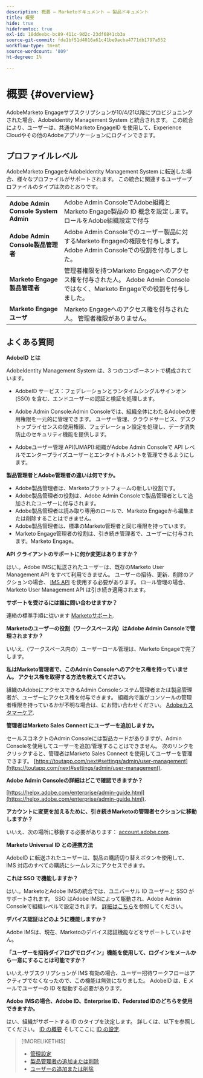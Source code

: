 ```yaml
---
description: 概要 — Marketoドキュメント — 製品ドキュメント
title: 概要
hide: true
hidefromtoc: true
exl-id: 18ddeebc-bc89-411c-9d2c-23df6841cb3a
source-git-commit: fda1bf51d4016a61c41be9acba4771db1797a552
workflow-type: tm+mt
source-wordcount: '809'
ht-degree: 1%

---
```


# 概要 {#overview}

AdobeMarketo Engageサブスクリプションが10/4/21以降にプロビジョニングされた場合、AdobeIdentity Management System と統合されます。 この統合により、ユーザーは、共通のMarketo EngageID を使用して、Experience Cloudやその他のAdobeアプリケーションにログインできます。

## プロファイルレベル

AdobeMarketo EngageをAdobeIdentity Management System に転送した場合、様々なプロファイルがサポートされます。 この統合に関連するユーザープロファイルのタイプは次のとおりです。

<table>
 <tr>
  <td><strong>Adobe Admin Console System Admin</strong></td>
  <td>Adobe Admin ConsoleでAdobe組織とMarketo Engage製品の ID 概念を設定します。 ロールをAdobe組織設定で付与</td>
 </tr>
 <tr>
  <td><strong>Adobe Admin Console製品管理者</strong></td>
  <td>Adobe Admin Consoleでのユーザー製品に対するMarketo Engageの権限を付与します。 Adobe Admin Consoleでの役割を付与しました。</td>
 </tr>
 <tr>
  <td><strong>Marketo Engage製品管理者</strong></td>
  <td>管理者権限を持つMarketo Engageへのアクセス権を付与された人。 Adobe Admin Consoleではなく、Marketo Engageでの役割を付与しました。</td>
 </tr>
 <tr>
  <td><strong>Marketo Engageユーザ</strong></td>
  <td>Marketo Engageへのアクセス権を付与された人。 管理者権限がありません。</td>
 </tr>
</table>

## よくある質問

**AdobeID とは**

AdobeIdentity Management System は、3 つのコンポーネントで構成されています。

* AdobeID サービス：フェデレーションとランタイムシングルサインオン (SSO) を含む、エンドユーザーの認証と検証を処理します。

* Adobe Admin Console:Admin Consoleでは、組織全体にわたるAdobeの使用権限を一元的に管理できます。 ユーザー管理、クラウドサービス、デスクトップライセンスの使用権限、フェデレーション設定を処理し、データ消失防止のセキュリティ機能を提供します。

* Adobeユーザー管理 API(UMAPI):組織がAdobe Admin Consoleで API レベルでエンタープライズユーザーとエンタイトルメントを管理できるようにします。

**製品管理者とAdobe管理者の違いは何ですか。**

* Adobe製品管理者は、Marketoプラットフォームの新しい役割です。
* Adobe製品管理者の役割は、Adobe Admin Consoleで製品管理者として追加されたユーザーに付与されます。
* Adobe製品管理者は読み取り専用のロールで、Marketo Engageから編集または削除することはできません。
* Adobe製品管理者は、標準のMarketo管理者と同じ権限を持っています。
* Marketo Engage管理者の役割は、引き続き管理者で、ユーザーに付与されます。Marketo Engage。

**API クライアントのサポートに何か変更はありますか？**

はい.。Adobe IMSに転送されたユーザーは、既存のMarketo User Management API をすべて利用できません。 ユーザーの招待、更新、削除のアクションの場合、 [IMS API](https://www.adobe.io/apis/experienceplatform/umapi-new.html) を使用する必要があります。 ロール管理の場合、Marketo User Management API は引き続き適用されます。

**サポートを受けるには誰に問い合わせますか？**

連絡の標準手順に従います [Marketoサポート](https://nation.marketo.com/t5/support/ct-p/Support).

**Marketoのユーザーの役割（ワークスペース内）はAdobe Admin Consoleで管理されますか？**

いいえ.（ワークスペース内の）ユーザーロール管理は、Marketo Engageで完了します。

**私はMarketo管理者で、このAdmin Consoleへのアクセス権を持っていません。 アクセス権を取得する方法を教えてください。**

組織のAdobeにアクセスできるAdmin Consoleシステム管理者または製品管理者が、ユーザーにアクセス権を付与できます。 組織内で誰がコンソールの管理者権限を持っているかが不明な場合は、にお問い合わせください。 [Adobeカスタマーケア](https://helpx.adobe.com/contact.html).

**管理者はMarketo Sales Connect にユーザーを追加しますか。**

セールスコネクトのAdmin Consoleには製品カードがありますが、Admin Consoleを使用してユーザーを追加/管理することはできません。 次のリンクをクリックすると、管理者はMarketo Sales Connect を使用してユーザーを管理できます。 [https://toutapp.com/next#settings/admin/user-management](https://toutapp.com/next#settings/admin/user-management).

**Adobe Admin Consoleの詳細はどこで確認できますか？**

[https://helpx.adobe.com/enterprise/admin-guide.html](https://helpx.adobe.com/enterprise/admin-guide.html).

**アカウントに変更を加えるために、引き続きMarketoの管理者セクションに移動しますか？**

いいえ、次の場所に移動する必要があります： [account.adobe.com](https://account.adobe.com).

**Marketo Universal ID との連携方法**

AdobeID に転送されたユーザーは、製品の購読切り替えボタンを使用して、IMS 対応のすべての購読にシームレスにアクセスできます。

**これは SSO で機能しますか？**

はい.。MarketoとAdobe IMSの統合では、ユニバーサル ID ユーザーと SSO がサポートされます。 SSO はAdobe IMSによって駆動され、Adobe Admin Consoleで組織レベルで設定されます。 [詳細はこちら](https://helpx.adobe.com/enterprise/using/set-up-identity.html)を参照してください。

**デバイス認証はどのように機能しますか？**

Adobe IMSは、現在、Marketoのデバイス認証機能などをサポートしていません。

**「ユーザーを招待ダイアログでログイン」機能を使用して、ログインをメールから一意にすることは可能ですか？**

いいえ.サブスクリプションが IMS 有効の場合、ユーザー招待ワークフローはアクティブでなくなったので、この機能は無効になりました。 AdobeID は、E メールでユーザーの ID を駆動する必要があります。

**Adobe IMSの場合、Adobe ID、Enterprise ID、Federated IDのどちらを使用できますか。**

はい、組織がサポートする ID のタイプを決定します。 詳しくは、以下を参照してください。 [ID の概要](https://helpx.adobe.com/enterprise/using/identity.html) そしてここに [ID の設定](https://helpx.adobe.com/enterprise/using/set-up-identity.html).

>[!MORELIKETHIS]
>
>* [管理設定](/help/marketo/product-docs/administration/marketo-with-adobe-identity/admin-setup.md)
>* [製品管理者の追加または削除](/help/marketo/product-docs/administration/marketo-with-adobe-identity/add-or-remove-a-product-admin.md)
>* [ユーザーの追加または削除](/help/marketo/product-docs/administration/marketo-with-adobe-identity/add-or-remove-a-user.md)

